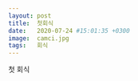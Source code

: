 ```yaml
---
layout: post
title:  첫회식
date:   2020-07-24 #15:01:35 +0300
image:  camci.jpg
tags:   회식
---
```


첫 회식
